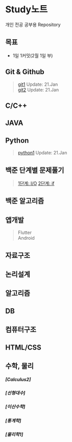 # Study노트
  개인 전공 공부용 Repository
## 목표
  * 1일 1커밋(2월 1일 부)

## Git & Github
> [git1](./git/git1.md) Update: 21.Jan  
> [git2](./git/git2.md) Update: 21.Jan  

## C/C++

## JAVA

## Python
> [python1](./python/python.md) Update: 21.Jan  

## 백준 단계별 문제풀기
> [1단계: I/O](./baekjoon_step/1step_IO)
> [2단계: if](./baekjoon_step/2step_if-statement)

## 백준 알고리즘

## 앱개발
> Flutter  
  Android

## 자료구조

## 논리설계

## 알고리즘

## DB

## 컴퓨터구조

## HTML/CSS

## 수학, 물리
##### [Calculus2]
##### [선형대수]
##### [이산수학]
##### [통계학]
##### [물리학1]
